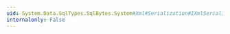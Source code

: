 ```yaml
---
uid: System.Data.SqlTypes.SqlBytes.System#Xml#Serialization#IXmlSerializable#ReadXml(System.Xml.XmlReader)
internalonly: False
---
```

